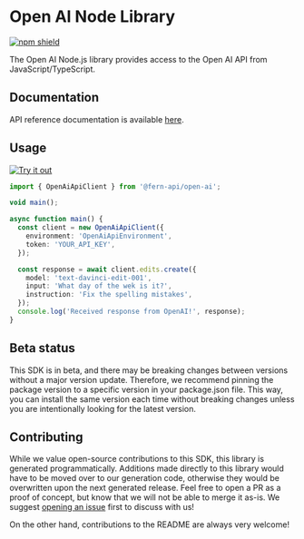 # Open AI Node Library

[![npm shield](https://img.shields.io/npm/v/@fern-api/open-ai)](https://www.npmjs.com/package/@fern-api/open-ai)

The Open AI Node.js library provides access to the Open AI API from JavaScript/TypeScript.

## Documentation

API reference documentation is available [here](https://platform.openai.com/docs/introduction).

## Usage

[![Try it out](https://developer.stackblitz.com/img/open_in_stackblitz.svg)](https://stackblitz.com/edit/typescript-example-using-sdk-built-with-fern-kfaxgf?file=app.ts)

```typescript
import { OpenAiApiClient } from '@fern-api/open-ai';

void main();

async function main() {
  const client = new OpenAiApiClient({
    environment: 'OpenAiApiEnvironment',
    token: 'YOUR_API_KEY',
  });

  const response = await client.edits.create({
    model: 'text-davinci-edit-001',
    input: 'What day of the wek is it?',
    instruction: 'Fix the spelling mistakes',
  });
  console.log('Received response from OpenAI!', response);
}
```

## Beta status

This SDK is in beta, and there may be breaking changes between versions without a major version update. Therefore, we recommend pinning the package version to a specific version in your package.json file. This way, you can install the same version each time without breaking changes unless you are intentionally looking for the latest version.

## Contributing

While we value open-source contributions to this SDK, this library is generated programmatically. Additions made directly to this library would have to be moved over to our generation code, otherwise they would be overwritten upon the next generated release. Feel free to open a PR as a proof of concept, but know that we will not be able to merge it as-is. We suggest [opening an issue](https://github.com/fern-openai/open-ai-node/issues) first to discuss with us!

On the other hand, contributions to the README are always very welcome!
